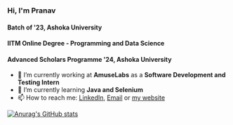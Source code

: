 ### Hi, I'm Pranav
#### Batch of '23, Ashoka University
#### IITM Online Degree - Programming and Data Science
#### Advanced Scholars Programme '24, Ashoka University


- 🔭 I’m currently working at **AmuseLabs** as a **Software Development and Testing Intern**
- 🌱 I’m currently learning **Java and Selenium**
- 📫 How to reach me: [LinkedIn](https://www.linkedin.com/in/pranav-kumar-iyengar/), [Email](mailto:iyengarpranav13@gmail.com) or [my website](https://pranav132.github.io)



[![Anurag's GitHub stats](https://github-readme-stats.vercel.app/api?username=Pranav132&theme=dark&hide=issues,stars&count_private=true&show_icons=true)](https://github.com/anuraghazra/github-readme-stats)

